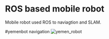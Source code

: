 # ROS based mobile robot
 Mobile robot used ROS to naviagtion and SLAM.


#yemenbot navigation
![yemen_robot](https://user-images.githubusercontent.com/48286288/133316567-83c062c2-7f85-48fc-a539-48482f5c1bc4.gif)

 

